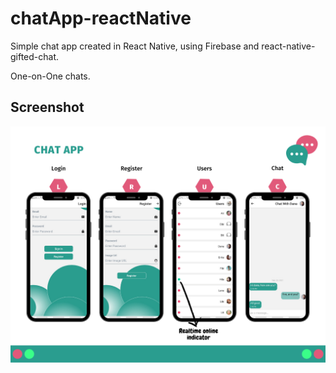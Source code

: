 # chatApp-reactNative

Simple chat app created in React Native, using Firebase and react-native-gifted-chat.

One-on-One chats.

## Screenshot
![Poster](assets/chat_app_poster.png)
